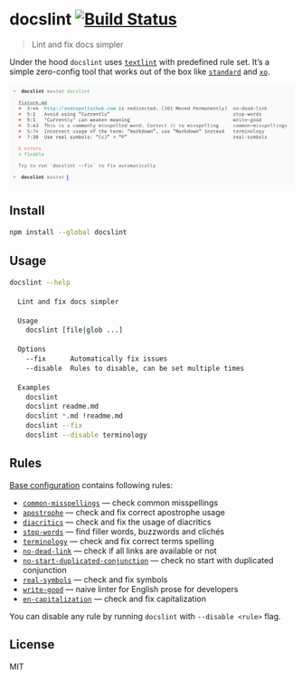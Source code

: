 # docslint [![Build Status][travis-image]][travis-url]

> Lint and fix docs simpler

Under the hood `docslint` uses [`textlint`][textlint] with predefined rule set. It’s a simple zero-config tool that works out of the box like [`standard`][standard] and [`xo`][xo].

![](screenshot.png)

## Install

```sh
npm install --global docslint
```

## Usage

```sh
docslint --help

  Lint and fix docs simpler

  Usage
    docslint [file|glob ...]

  Options
    --fix      Automatically fix issues
    --disable  Rules to disable, can be set multiple times

  Examples
    docslint
    docslint readme.md
    docslint *.md !readme.md
    docslint --fix
    docslint --disable terminology
```

## Rules

[Base configuration](https://github.com/andrepolischuk/docslint/blob/master/lib/createConfig.js#L20-L36) contains following rules:

* [`common-misspellings`](https://github.com/io-monad/textlint-rule-common-misspellings) — check common misspellings
* [`apostrophe`](https://github.com/sapegin/textlint-rule-apostrophe) — check and fix correct apostrophe usage
* [`diacritics`](https://github.com/sapegin/textlint-rule-diacritics) — check and fix the usage of diacritics
* [`stop-words`](https://github.com/sapegin/textlint-rule-stop-words) — find filler words, buzzwords and clichés
* [`terminology`](https://github.com/sapegin/textlint-rule-terminology) — check and fix correct terms spelling
* [`no-dead-link`](https://github.com/nodaguti/textlint-rule-no-dead-link) — check if all links are available or not
* [`no-start-duplicated-conjunction`](https://github.com/azu/textlint-rule-no-start-duplicated-conjunction) — check no start with duplicated conjunction
* [`real-symbols`](https://github.com/andrepolischuk/textlint-rule-real-symbols) — check and fix symbols
* [`write-good`](https://github.com/nodaguti/textlint-rule-write-good) — naive linter for English prose for developers
* [`en-capitalization`](https://github.com/textlint-rule/textlint-rule-en-capitalization) — check and fix capitalization

You can disable any rule by running `docslint` with `--disable <rule>` flag.

## License

MIT

[travis-url]: https://travis-ci.org/andrepolischuk/docslint
[travis-image]: https://travis-ci.org/andrepolischuk/docslint.svg?branch=master

[textlint]: https://github.com/textlint/textlint
[standard]: https://github.com/standard/standard
[xo]: https://github.com/sindresorhus/xo
